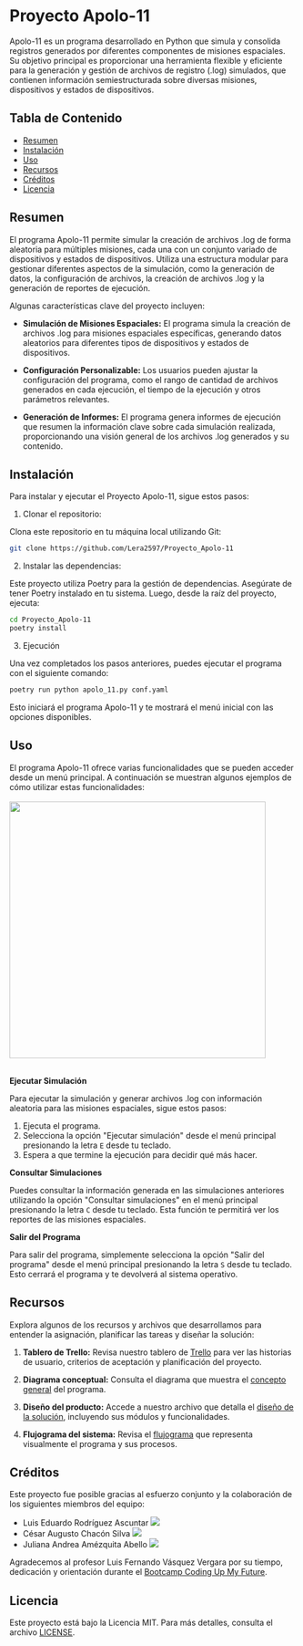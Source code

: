 # Proyecto Apolo-11

Apolo-11 es un programa desarrollado en Python que simula y consolida registros generados por diferentes componentes de misiones espaciales. Su objetivo principal es proporcionar una herramienta flexible y eficiente para la generación y gestión de archivos de registro (.log) simulados, que contienen información semiestructurada sobre diversas misiones, dispositivos y estados de dispositivos.

## Tabla de Contenido

- [Resumen](#resumen)
- [Instalación](#instalación)
- [Uso](#uso)
- [Recursos](#recursos)
- [Créditos](#créditos)
- [Licencia](#licencia)

## Resumen 

El programa Apolo-11 permite simular la creación de archivos .log de forma aleatoria para múltiples misiones, cada una con un conjunto variado de dispositivos y estados de dispositivos. Utiliza una estructura modular para gestionar diferentes aspectos de la simulación, como la generación de datos, la configuración de archivos, la creación de archivos .log y la generación de reportes de ejecución.

Algunas características clave del proyecto incluyen:

* **Simulación de Misiones Espaciales:** El programa simula la creación de archivos .log para misiones espaciales específicas, generando datos aleatorios para diferentes tipos de dispositivos y estados de dispositivos.

* **Configuración Personalizable:** Los usuarios pueden ajustar la configuración del programa, como el rango de cantidad de archivos generados en cada ejecución, el tiempo de la ejecución y otros parámetros relevantes.

* **Generación de Informes:** El programa genera informes de ejecución que resumen la información clave sobre cada simulación realizada, proporcionando una visión general de los archivos .log generados y su contenido.

## Instalación

Para instalar y ejecutar el Proyecto Apolo-11, sigue estos pasos:

1. Clonar el repositorio:

Clona este repositorio en tu máquina local utilizando Git:

```bash
git clone https://github.com/Lera2597/Proyecto_Apolo-11
```

2. Instalar las dependencias:

Este proyecto utiliza Poetry para la gestión de dependencias. Asegúrate de tener Poetry instalado en tu sistema. Luego, desde la raíz del proyecto, ejecuta:

```bash
cd Proyecto_Apolo-11
poetry install
```

3. Ejecución 

Una vez completados los pasos anteriores, puedes ejecutar el programa con el siguiente comando:

```bash
poetry run python apolo_11.py conf.yaml
```
Esto iniciará el programa Apolo-11 y te mostrará el menú inicial con las opciones disponibles.

## Uso

El programa Apolo-11 ofrece varias funcionalidades que se pueden acceder desde un menú principal. A continuación se muestran algunos ejemplos de cómo utilizar estas funcionalidades:
<br>
<br>
<img src="https://github.com/Lera2597/Proyecto_Apolo-11/assets/77032671/487ed7cd-2b3c-4891-beeb-194d5573e6b9" width="450">
<br>
<br>

**Ejecutar Simulación**

Para ejecutar la simulación y generar archivos .log con información aleatoria para las misiones espaciales, sigue estos pasos:

1. Ejecuta el programa.
2. Selecciona la opción "Ejecutar simulación" desde el menú principal presionando la letra `E` desde tu teclado.
3. Espera a que termine la ejecución para decidir qué más hacer.

**Consultar Simulaciones**

Puedes consultar la información generada en las simulaciones anteriores utilizando la opción "Consultar simulaciones" en el menú principal presionando la letra `C` desde tu teclado. Esta función te permitirá ver los reportes de las misiones espaciales.

**Salir del Programa**

Para salir del programa, simplemente selecciona la opción "Salir del programa" desde el menú principal presionando la letra `S` desde tu teclado. Esto cerrará el programa y te devolverá al sistema operativo.

## Recursos

Explora algunos de los recursos y archivos que desarrollamos para entender la asignación, planificar las tareas y diseñar la solución:

1. **Tablero de Trello:** Revisa nuestro tablero de [Trello](https://trello.com/b/KamrOQ1V/apolo-11) para ver las historias de usuario, criterios de aceptación y planificación del proyecto.

2. **Diagrama conceptual:** Consulta el diagrama que muestra el [concepto general](https://docs.google.com/presentation/d/13GVTztkxqtjyj7kFPzNF9TqsN7h0cHyU/edit?usp=sharing&ouid=104613954867366461524&rtpof=true&sd=true) del programa.

3. **Diseño del producto:** Accede a nuestro archivo que detalla el [diseño de la solución](https://docs.google.com/spreadsheets/d/1cgXblJoMPm_Rkvatb3BZSA0NWqjRvP1i4lkoV5-q4_A/edit?usp=sharing), incluyendo sus módulos y funcionalidades.

4. **Flujograma del sistema:** Revisa el [flujograma](https://drive.google.com/file/d/1Gu_BSi945BUNluNzpqJBZHE6Sf2vWyL-/view?usp=sharing) que representa visualmente el programa y sus procesos.

## Créditos

Este proyecto fue posible gracias al esfuerzo conjunto y la colaboración de los siguientes miembros del equipo:

- Luis Eduardo Rodríguez Ascuntar [<img src="https://img.icons8.com/fluency/23/null/linkedin.png"/>](https://www.linkedin.com/in/luis-eduardo-rodriguez-ascuntar/)
- César Augusto Chacón Silva [<img src="https://img.icons8.com/fluency/23/null/linkedin.png"/>](https://www.linkedin.com/in/cesarachs/)
- Juliana Andrea Amézquita Abello [<img src="https://img.icons8.com/fluency/23/null/linkedin.png"/>](https://www.linkedin.com/in/julianaamezquita/)

Agradecemos al profesor Luis Fernando Vásquez Vergara por su tiempo, dedicación y orientación durante el [Bootcamp Coding Up My Future](https://github.com/codingupmyfuture/bootcamplinuxpython).

## Licencia

Este proyecto está bajo la Licencia MIT. Para más detalles, consulta el archivo [LICENSE](LICENSE).
